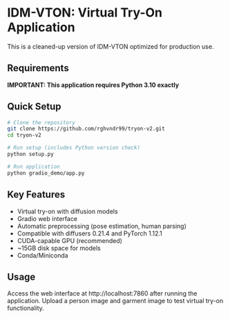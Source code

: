 # IDM-VTON: Virtual Try-On Application

This is a cleaned-up version of IDM-VTON optimized for production use.

## Requirements

**IMPORTANT: This application requires Python 3.10 exactly**

## Quick Setup

```bash
# Clone the repository
git clone https://github.com/rghvndr99/tryon-v2.git
cd tryon-v2

# Run setup (includes Python version check)
python setup.py

# Run application
python gradio_demo/app.py
```

## Key Features

- Virtual try-on with diffusion models
- Gradio web interface
- Automatic preprocessing (pose estimation, human parsing)
- Compatible with diffusers 0.21.4 and PyTorch 1.12.1
- CUDA-capable GPU (recommended)
- ~15GB disk space for models
- Conda/Miniconda

## Usage

Access the web interface at http://localhost:7860 after running the application.
Upload a person image and garment image to test virtual try-on functionality.
